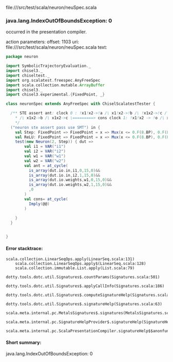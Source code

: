 file://<WORKSPACE>/src/test/scala/neuron/neuSpec.scala
### java.lang.IndexOutOfBoundsException: 0

occurred in the presentation compiler.

action parameters:
offset: 1103
uri: file://<WORKSPACE>/src/test/scala/neuron/neuSpec.scala
text:
```scala
package neuron

import SymbolicTrajectoryEvaluation._
import chisel3._
import chiseltest._
import org.scalatest.freespec.AnyFreeSpec
import scala.collection.mutable.ArrayBuffer
import chisel3._
import chisel3.experimental.{FixedPoint, _}

class neuronSpec extends AnyFreeSpec with ChiselScalatestTester {

  /** STE assert ant: clock 0 : !x1!x2->!a /\ x1!x2->!b /\ !x1x2->!c /\ x1x2->a
    * /\ x1x2->b /\ x1x2->c \=========> cons clock 1: !x1!x2 -> !o /\ x1x2 -> o
    */
  ("neuron ste assert pass use SMT") in {
    val Step: FixedPoint => FixedPoint = x => Mux(x <= 0.F(8.BP), 0.F(8.BP), 1.F(8.BP))
    val ReLU: FixedPoint => FixedPoint = x => Mux(x <= 0.F(8.BP), 0.F(8.BP), x)
    test(new Neuron(2, Step)) { dut =>
        val i1 = VAR("i1")
        val i2 = VAR("i2")
        val w1 = VAR("w1")
        val w2 = VAR("w2")
        val ant = at_cycle(
          is_array(dut.io.in,i1,0,15,0)&&
          is_array(dut.io.in,i2,1,15,0)&&
          is_array(dut.io.weights,w1,0,15,0)&&
          is_array(dut.io.weights,w2,1,15,0)&&
          ,0
        )
        val cons= at_cycle(
          Imply(@@)
        )
      
    }
  }


}

```



#### Error stacktrace:

```
scala.collection.LinearSeqOps.apply(LinearSeq.scala:131)
	scala.collection.LinearSeqOps.apply$(LinearSeq.scala:128)
	scala.collection.immutable.List.apply(List.scala:79)
	dotty.tools.dotc.util.Signatures$.countParams(Signatures.scala:501)
	dotty.tools.dotc.util.Signatures$.applyCallInfo(Signatures.scala:186)
	dotty.tools.dotc.util.Signatures$.computeSignatureHelp(Signatures.scala:94)
	dotty.tools.dotc.util.Signatures$.signatureHelp(Signatures.scala:63)
	scala.meta.internal.pc.MetalsSignatures$.signatures(MetalsSignatures.scala:17)
	scala.meta.internal.pc.SignatureHelpProvider$.signatureHelp(SignatureHelpProvider.scala:51)
	scala.meta.internal.pc.ScalaPresentationCompiler.signatureHelp$$anonfun$1(ScalaPresentationCompiler.scala:388)
```
#### Short summary: 

java.lang.IndexOutOfBoundsException: 0